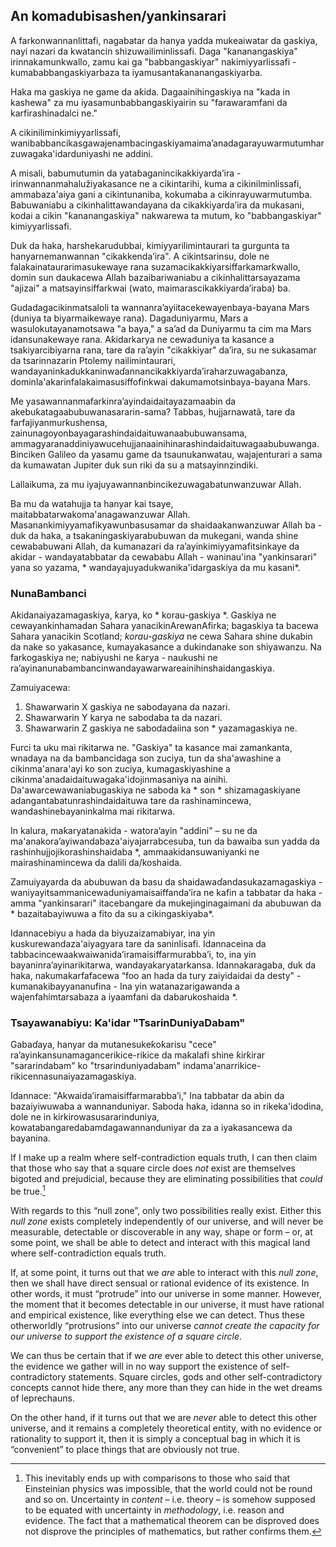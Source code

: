 ## An komadubisashen/yankinsarari

A farkonwannanlittafi, nagabatar da hanya yadda mukeaiwatar da gaskiya, nayi nazari da kwatancin shizuwailiminlissafi. Daga "ƙananangaskiya" irinnakamunkwallo, zamu kai ga "babbangaskiyar" nakimiyyarlissafi - kumababbangaskiyarbaza ta iyamusantaƙananangaskiyarba.

Haka ma gaskiya ne game da aƙida. Dagaainihingaskiya na "kada in kashewa" za mu iyasamunbabbangaskiyairin su "farawaramfani da karfirashinadalci ne."

A cikiniliminkimiyyarlissafi, wanibabbancikasgawajenambacingaskiyamaima’anadagarayuwarmutumharzuwagaka'idarduniyashi ne addini.

A misali, babumutumin da yataɓaganincikakkiyarda’ira - irinwannanmahalužiyakasance ne a cikintarihi, kuma a cikinilminlissafi, ammabaza'aiya gani a cikintunaniba, kokumaba a cikinrayuwarmutumba. Babuwaniabu a cikinhalittawandayana da cikakkiyarda’ira da mukasani, kodai a cikin "ƙananangaskiya" nakwarewa ta mutum, ko "babbangaskiyar" kimiyyarlissafi.

Duk da haka, harshekarudubbai, kimiyyarilimintaurari ta gurgunta ta hanyarnemanwannan "cikakkenda’ira". A cikintsarinsu, dole ne falakainataurarimasukewaye rana suzamacikakkiyarsiffarkamarƙwallo, domin sun daukacewa Allah bazaibariwaniabu a cikinhalittarsayazama "ajizai" a matsayinsiffarkwai (wato, maimarascikakkiyarda’iraba) ba.

Gudadagacikinmatsaloli ta wannanra’ayiitacekewayenbaya-bayana Mars (duniya ta biyarmaikewaye rana). Dagaduniyarmu, Mars a wasulokutayanamotsawa "a baya," a sa’ad da Duniyarmu ta cim ma Mars idansunakewaye rana. Aƙidarkarya ne cewaduniya ta kasance a tsakiyarcibiyarna rana, tare da ra’ayin "cikakkiyar" da’ira, su ne sukasamar da tsarinnazarin Ptolemy nailimintaurari, wandayaninkadukkaninwaɗannancikakkiyarda’iraharzuwagabanza, dominla'akarinfalakaimasusiffofinkwai  dakumamotsinbaya-bayana Mars.

Me yasawannanmafarkinra’ayindaidaitayazamaabin da akebuƙatagaabubuwanasararin-sama? Tabbas, hujjarnawatã, tare da farfajiyanmurƙushensa, zainunagoyonbayagarashindaidaituwanaabubuwansama, ammagyaranaddiniyawucehujjanaainihinarashindaidaituwagaabubuwanga. Binciken Galileo da yasamu game da tsaunukanwatau, wajajenturari a sama da kumawatan Jupiter duk sun riki da su a matsayinnzindiki.

Lallaikuma, za mu iyajuyawannanbincikezuwagabatunwanzuwar Allah.

Ba mu da watahujja ta hanyar kai tsaye, maitabbatarwakoma'anagawanzuwar Allah. Masanankimiyyamafikyawunbasusamar da shaidaakanwanzuwar Allah ba - duk da haka, a tsakaningaskiyarabubuwan da mukegani, wanda shine cewababuwani Allah, da kumanazari da ra’ayinkimiyyamafitsinkaye da akidar - wandayatabbatar da cewababu Allah - waninau'ina "yankinsarari" yana so yazama, * wandayajuyadukwanika'idargaskiya da mu kasani*.

### NunaBambanci

Akidanaiyazamagaskiya, ƙarya, ko * korau-gaskiya *. Gaskiya ne cewayankinhamadan Sahara yanacikinArewanAfirka; bagaskiya ta bacewa Sahara yanacikin Scotland; *korau-gaskiya* ne cewa Sahara shine dukabin da nake so yakasance, kumayakasance a dukindanake son shiyawanzu. Na farkogaskiya ne; nabiyushi ne ƙarya - naukushi ne ra’ayinanunabambancinwandayawarwareainihinshaidangaskiya.

Zamuiyacewa:

1. Shawarwarin X gaskiya ne sabodayana da nazari.
2. Shawarwarin Y karya ne sabodaba ta da nazari.
3. Shawarwarin Z gaskiya ne sabodadaiina son * yazamagaskiya ne.


Furci ta uku mai rikitarwa ne. "Gaskiya" ta kasance mai zamankanta, wnadaya na da bambancidaga son zuciya, tun da sha'awashine a cikinma'anara'ayi ko son zuciya, kumagaskiyashine a cikinma'anadaidaituwagaka'idojinmasaniya na ainihi. Da'awarcewawaniabugaskiya ne saboda ka * son * shizamagaskiyane adangantabatunrashindaidaituwa tare da rashinamincewa, wandashinebayaninkalma mai rikitarwa.

In kalura, maƙaryatanakida - watora’ayin "addini" – su ne da ma'anakora’ayiwandabaza'aiyajarrabcesuba, tun da bawaiba sun yadda da rashinhujjojikorashinshaidaba *, ammaakidansuwaniyanki ne mairashinamincewa da dalili da/koshaida.

Zamuiyayarda da abubuwan da basu da shaidawaɗandasukazamagaskiya - waniyayitsammanicewaduniyamaisaiffanda’ira ne kafin a tabbatar da haka - amma "yankinsarari" itacebangare da mukejinginagaimani da abubuwan da * bazaitabayiwuwa a fito da su a cikingaskiyaba*.

Idannacebiyu a hada da biyuzaizamabiyar, ina yin kuskurewandaza'aiyagyara tare da saninlisafi. Idannaceina da tabbacincewaakwaiwanida’iramaisiffarmurabba’i, to, ina yin bayaninra’ayinarikitarwa, wandayakaryatarkansa. Idannakaragaba, duk da haka, nakumakarfafacewa “foo an hada da tury zaiyidaidai da desty" - kumanakibayyananufina - Ina yin watanazarigawanda a wajenfahimtarsabaza a iyaamfani da dabarukoshaida *.

### Tsayawanabiyu: Ƙa'idar "TsarinDuniyaDabam"

Gabaɗaya, hanyar da mutanesukeƙoƙarisu "cece" ra’ayinkansunamagancerikice-rikice da maƙalafi shine ƙirƙirar "sararindabam" ko "trsarinduniyadabam" indama'anarrikice-rikicennasunaiyazamagaskiya.

Idannace: "Akwaida’iramaisiffarmarabba’i," Ina tabbatar da abin da bazaiyiwuwaba a wannanduniyar. Saboda haka, idanna so in rikeka'idodina, dole ne in kirkirowasusararinduniya, kowatabangaredabamdagawannanduniyar da za a iyakasancewa da bayanina.

If I make up a realm where self-contradiction equals truth, I can then claim that those who say that a square circle does *not* exist are themselves bigoted and prejudicial, because they are eliminating possibilities that *could* be true.[^1]

With regards to this “null zone”, only two possibilities really exist. Either this *null zone* exists completely independently of our universe, and will never be measurable, detectable or discoverable in any way, shape or form – or, at some point, we shall be able to detect and interact with this magical land where self-contradiction equals truth.

If, at some point, it turns out that we *are* able to interact with this *null zone*, then we shall have direct sensual or rational evidence of its existence. In other words, it must “protrude” into our universe in some manner. However, the moment that it becomes detectable in our universe, it must have rational and empirical existence, like everything else we can detect. Thus these otherworldly “protrusions” into our universe *cannot create the capacity for our universe to support the existence of a square circle*.

We can thus be certain that if we *are* ever able to detect this other universe, the evidence we gather will in no way support the existence of self-contradictory statements. Square circles, gods and other self-contradictory concepts cannot hide there, any more than they can hide in the wet dreams of leprechauns.

On the other hand, if it turns out that we are *never* able to detect this other universe, and it remains a completely theoretical entity, with no evidence or rationality to support it, then it is simply a conceptual bag in which it is “convenient” to place things that are obviously not true.

[^1]: This inevitably ends up with comparisons to those who said that Einsteinian physics was impossible, that the world could not be round and so on. Uncertainty in *content* – i.e. theory – is somehow supposed to be equated with uncertainty in *methodology*, i.e. reason and evidence. The fact that a mathematical theorem can be disproved does not disprove the principles of mathematics, but rather confirms them.
